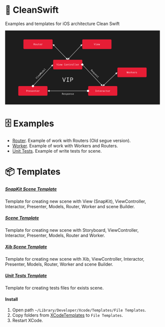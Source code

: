 # 🧬 CleanSwift

Examples and templates for iOS architecture Clean Swift

![Clean Swift Scheme](https://github.com/AlekseyPleshkov/CleanSwift/blob/master/Resources/cleanswift.jpg?raw=true)

# 🗄 Examples

* [Router](https://github.com/AlekseyPleshkov/CleanSwift/tree/master/Examples/CleanSwiftRouter). Example of work with Routers (Old segue version). 
* [Worker](https://github.com/AlekseyPleshkov/CleanSwift/tree/master/Examples/CleanSwiftWorker). Example of work with Workers and Routers.
* [Unit Tests](https://github.com/AlekseyPleshkov/CleanSwift/tree/master/Examples/CleanSwiftTests). Example of write tests for scene.

# 📦 Templates

##### [SnapKit Scene Template](https://github.com/AlekseyPleshkov/CleanSwift/tree/master/XCodeTemplates/Clean%20Swift%20Scene%20SnapKit.xctemplate)
Template for creating new scene with View (SnapKit), ViewController, Interactor, Presenter, Models, Router, Worker and scene Builder.

##### [Scene Template](https://github.com/AlekseyPleshkov/CleanSwift/tree/master/XCodeTemplates/Clean%20Swift%20Scene.xctemplate)
Template for creating new scene with Storyboard, ViewController, Interactor, Presenter, Models, Router and Worker.

##### [Xib Scene Template](https://github.com/AlekseyPleshkov/CleanSwift/tree/master/XCodeTemplates/Clean%20Swift%20Scene%20Xib.xctemplate)
Template for creating new scene with Xib, ViewController, Interactor, Presenter, Models, Router, Worker and scene Builder.

##### [Unit Tests Template](https://github.com/AlekseyPleshkov/CleanSwift/tree/master/XCodeTemplates/Clean%20Swift%20Tests.xctemplate)
Template for creating tests files for exists scene.

#### Install

1) Open path `~/Library/Developer/Xcode/Templates/File Templates`. 
2) Copy folders from [XCodeTemplates](https://github.com/AlekseyPleshkov/CleanSwift/tree/master/XCodeTemplates) to `File Templates`.
3) Restart XCode.

